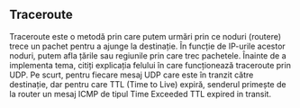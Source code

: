 ## Traceroute
  Traceroute este o metodă prin care putem urmări prin ce noduri (routere) trece un pachet pentru a ajunge la destinație. În funcție de IP-urile acestor noduri, putem afla țările sau regiunile prin care trec pachetele. Înainte de a implementa tema, citiți explicația felului în care funcționează traceroute prin UDP. Pe scurt, pentru fiecare mesaj UDP care este în tranzit către destinație, dar pentru care TTL (Time to Live) expiră, senderul primește de la router un mesaj ICMP de tipul Time Exceeded TTL expired in transit.
